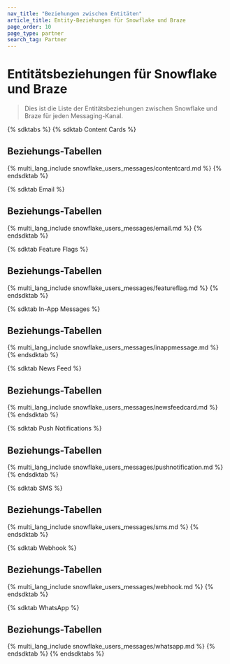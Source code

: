 ```yaml
---
nav_title: "Beziehungen zwischen Entitäten"
article_title: Entity-Beziehungen für Snowflake und Braze
page_order: 10
page_type: partner
search_tag: Partner
---
```


# Entitätsbeziehungen für Snowflake und Braze

> Dies ist die Liste der Entitätsbeziehungen zwischen Snowflake und Braze für jeden Messaging-Kanal.

{% sdktabs %}
{% sdktab Content Cards %}

## Beziehungs-Tabellen

{% multi_lang_include snowflake_users_messages/contentcard.md %}
{% endsdktab %}

{% sdktab Email %}

## Beziehungs-Tabellen

{% multi_lang_include snowflake_users_messages/email.md %}
{% endsdktab %}

{% sdktab Feature Flags %}

## Beziehungs-Tabellen

{% multi_lang_include snowflake_users_messages/featureflag.md %}
{% endsdktab %}

{% sdktab In-App Messages %}

## Beziehungs-Tabellen

{% multi_lang_include snowflake_users_messages/inappmessage.md %}
{% endsdktab %}

{% sdktab News Feed %}

## Beziehungs-Tabellen

{% multi_lang_include snowflake_users_messages/newsfeedcard.md %}
{% endsdktab %}

{% sdktab Push Notifications %}

## Beziehungs-Tabellen

{% multi_lang_include snowflake_users_messages/pushnotification.md %}
{% endsdktab %}

{% sdktab SMS %}

## Beziehungs-Tabellen

{% multi_lang_include snowflake_users_messages/sms.md %}
{% endsdktab %}

{% sdktab Webhook %}

## Beziehungs-Tabellen

{% multi_lang_include snowflake_users_messages/webhook.md %}
{% endsdktab %}

{% sdktab WhatsApp %}

## Beziehungs-Tabellen

{% multi_lang_include snowflake_users_messages/whatsapp.md %}
{% endsdktab %}
{% endsdktabs %}
